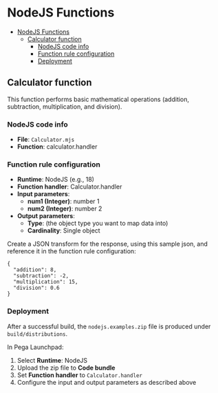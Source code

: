 # NodeJS Functions

<!-- TOC -->
* [NodeJS Functions](#nodejs-functions)
  * [Calculator function](#calculator-function)
    * [NodeJS code info](#nodejs-code-info)
    * [Function rule configuration](#function-rule-configuration)
    * [Deployment](#deployment)
<!-- TOC -->

## Calculator function

This function performs basic mathematical operations \(addition, subtraction, multiplication, and division\).

### NodeJS code info

- **File**: `Calculator.mjs`
- **Function**: calculator.handler

### Function rule configuration

- **Runtime**: NodeJS (e.g., 18)
- **Function handler**: Calculator.handler
- **Input parameters**:
  - **num1 (Integer\)**: number 1
  - **num2 (Integer\)**: number 2
- **Output parameters**:
  - **Type**: (the object type you want to map data into)
  - **Cardinality**: Single object

Create a JSON transform for the response, using this sample json, and reference it in the function rule configuration:

```
{
  "addition": 8,
  "subtraction": -2,
  "multiplication": 15,
  "division": 0.6
}
```

### Deployment

After a successful build, the `nodejs.examples.zip` file is produced under `build/distributions`.  

In Pega Launchpad:

1. Select **Runtime**: NodeJS  
2. Upload the zip file to **Code bundle**  
3. Set **Function handler** to `Calculator.handler`  
4. Configure the input and output parameters as described above